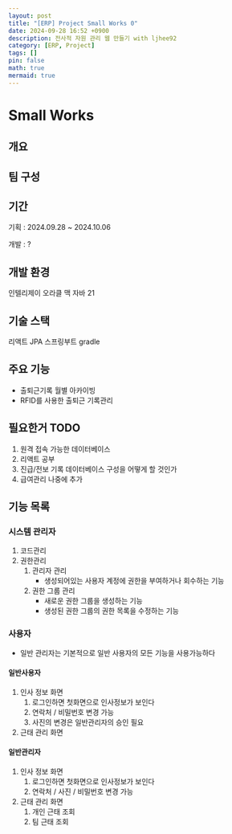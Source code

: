 ```yaml
---
layout: post
title: "[ERP] Project Small Works 0"
date: 2024-09-28 16:52 +0900
description: 전사적 자원 관리 웹 만들기 with ljhee92
category: [ERP, Project]
tags: []
pin: false
math: true
mermaid: true
---
```

# Small Works

## 개요

## 팀 구성

## 기간
기획 : 2024.09.28 ~ 2024.10.06

개발 : ? 

## 개발 환경
인텔리제이
오라클
맥
자바 21

## 기술 스택
리액트 JPA 스프링부트 gradle

## 주요 기능
- 출퇴근기록 월별 아카이빙
- RFID를 사용한 출퇴근 기록관리

## 필요한거 TODO
1. 원격 접속 가능한 데이터베이스
2. 리액트 공부
3. 진급/전보 기록 데이터베이스 구성을 어떻게 할 것인가
4. 급여관리 나중에 추가

## 기능 목록
### 시스템 관리자
1. 코드관리
2. 권한관리
    1. 관리자 관리
        - 생성되어있는 사용자 계정에 권한을 부여하거나 회수하는 기능
    2. 권한 그룹 관리
        - 새로운 권한 그룹을 생성하는 기능
        - 생성된 권한 그룹의 권한 목록을 수정하는 기능

### 사용자
- 일반 관리자는 기본적으로 일반 사용자의 모든 기능을 사용가능하다
#### 일반사용자
1. 인사 정보 화면
    1. 로그인하면 첫화면으로 인사정보가 보인다
    2. 연락처 / 비밀번호 변경 가능
    3. 사진의 변경은 일반관리자의 승인 필요
2. 근태 관리 화면

#### 일반관리자
1. 인사 정보 화면
    1. 로그인하면 첫화면으로 인사정보가 보인다
    2. 연락처 / 사진 / 비밀번호 변경 가능
2. 근태 관리 화면
    1. 개인 근태 조회
    2. 팀 근태 조회


